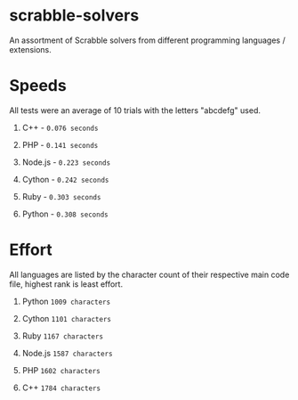 # scrabble-solvers
An assortment of Scrabble solvers from different programming languages / extensions.

# Speeds
All tests were an average of 10 trials with the letters "abcdefg" used.

1. C++ - `0.076 seconds`

2. PHP - `0.141 seconds`

3. Node.js - `0.223 seconds`

4. Cython - `0.242 seconds`

5. Ruby - `0.303 seconds`

6. Python - `0.308 seconds`

# Effort
All languages are listed by the character count of their respective main code file, highest rank is least effort.

1. Python `1009 characters`

2. Cython `1101 characters`

3. Ruby `1167 characters`

4. Node.js `1587 characters`

5. PHP `1602 characters`

6. C++ `1784 characters`







